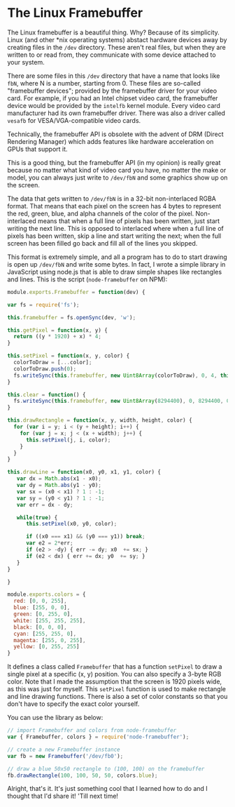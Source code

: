 # The Linux Framebuffer
The Linux framebuffer is a beautiful thing. Why? Because of its simplicity. Linux (and other *nix operating systems) abstact hardware devices away by creating files in the `/dev` directory. These aren't real files, but when they are written to or read from, they communicate with some device attached to your system.

There are some files in this `/dev` directory that have a name that looks like `fbN`, where N is a number, starting from 0. These files are so-called "framebuffer devices"; provided by the framebuffer driver for your video card. For example, if you had an Intel chipset video card, the framebuffer device would be provided by the `intelfb` kernel module. Every video card manufacturer had its own framebuffer driver. There was also a driver called `vesafb` for VESA/VGA-compatible video cards.

Technically, the framebuffer API is obsolete with the advent of DRM (Direct Rendering Manager) which adds features like hardware acceleration on GPUs that support it.

This is a good thing, but the framebuffer API (in my opinion) is really great because no matter what kind of video card you have, no matter the make or model, you can always just write to `/dev/fbN` and some graphics show up on the screen.

The data that gets written to `/dev/fbN` is in a 32-bit non-interlaced RGBA format. That means that each pixel on the screen has 4 bytes to represent the red, green, blue, and alpha channels of the color of the pixel. Non-interlaced means that when a full line of pixels has been written, just start writing the next line. This is opposed to interlaced where when a full line of pixels has been written, skip a line and start writing the next; when the full screen has been filled go back and fill all of the lines you skipped.

This format is extremely simple, and all a program has to do to start drawing is open up `/dev/fbN` and write some bytes. In fact, I wrote a simple library in JavaScript using node.js that is able to draw simple shapes like rectangles and lines. This is the script (`node-framebuffer` on NPM):

```javascript
module.exports.Framebuffer = function(dev) {

var fs = require('fs');

this.framebuffer = fs.openSync(dev, 'w');

this.getPixel = function(x, y) {
  return ((y * 1920) + x) * 4;
}

this.setPixel = function(x, y, color) {
  colorToDraw = [...color];
  colorToDraw.push(0);
  fs.writeSync(this.framebuffer, new Uint8Array(colorToDraw), 0, 4, this.getPixel(x, y));
}

this.clear = function() {
  fs.writeSync(this.framebuffer, new Uint8Array(8294400), 0, 8294400, 0);
}

this.drawRectangle = function(x, y, width, height, color) {
  for (var i = y; i < (y + height); i++) {
    for (var j = x; j < (x + width); j++) {
      this.setPixel(j, i, color);
    }
  }
}

this.drawLine = function(x0, y0, x1, y1, color) {
   var dx = Math.abs(x1 - x0);
   var dy = Math.abs(y1 - y0);
   var sx = (x0 < x1) ? 1 : -1;
   var sy = (y0 < y1) ? 1 : -1;
   var err = dx - dy;

   while(true) {
      this.setPixel(x0, y0, color);

      if ((x0 === x1) && (y0 === y1)) break;
      var e2 = 2*err;
      if (e2 > -dy) { err -= dy; x0  += sx; }
      if (e2 < dx) { err += dx; y0  += sy; }
   }
}

}

module.exports.colors = {
  red: [0, 0, 255],
  blue: [255, 0, 0],
  green: [0, 255, 0],
  white: [255, 255, 255],
  black: [0, 0, 0],
  cyan: [255, 255, 0],
  magenta: [255, 0, 255],
  yellow: [0, 255, 255]
}
```
It defines a class called `Framebuffer` that has a function `setPixel` to draw a single pixel at a specific (x, y) position. You can also specify a 3-byte RGB color. Note that I made the assumption that the screen is 1920 pixels wide, as this was just for myself. This `setPixel` function is used to make rectangle and line drawing functions. There is also a set of color constants so that you don't have to specify the exact color yourself.

You can use the library as below:
```javascript
// import Framebuffer and colors from node-framebuffer
var { Framebuffer, colors } = require('node-framebuffer');

// create a new Framebuffer instance
var fb = new Framebuffer('/dev/fb0');

// draw a blue 50x50 rectangle to (100, 100) on the framebuffer
fb.drawRectangle(100, 100, 50, 50, colors.blue);
```
Alright, that's it. It's just something cool that I learned how to do and I thought that I'd share it! 'Till next time!